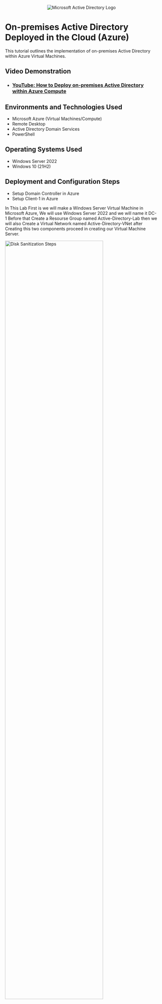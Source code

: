 <p align="center">
<img src="https://i.imgur.com/pU5A58S.png" alt="Microsoft Active Directory Logo"/>
</p>

<h1>On-premises Active Directory Deployed in the Cloud (Azure)</h1>
This tutorial outlines the implementation of on-premises Active Directory within Azure Virtual Machines.<br />


<h2>Video Demonstration</h2>

- ### [YouTube: How to Deploy on-premises Active Directory within Azure Compute](https://www.youtube.com)

<h2>Environments and Technologies Used</h2>

- Microsoft Azure (Virtual Machines/Compute)
- Remote Desktop
- Active Directory Domain Services
- PowerShell

<h2>Operating Systems Used </h2>

- Windows Server 2022
- Windows 10 (21H2)

<h2>Deployment and Configuration Steps</h2>

- Setup Domain Controller in Azure
- Setup Client-1 in Azure



<p>
In This Lab First is we will make a Windows Server Virtual Machine in Microsoft Azure, We will use Windows Server 2022 and we will name it DC-1
Before that Create a Resourse Group named Active-Directory-Lab then we will also Create a Virtual Network named Active-Directory-VNet after Creating this two components proceed in creating our Virtual Machine Server.
</p>
<p>
<img src="https://i.imgur.com/Wy1fiXf.png" height="80%" width="80%" alt="Disk Sanitization Steps"/>
</p>

<br />

<p>
After we created our Windows Server VM let proceed to creating our Client VM. To do that 1st Go to your Microsoft Azure portal, then Click Create VM, then Choose the Windows 10 VM, and named it Client-1
then enter username and password and attach it to the same region as the Windows Server and Virtual Network and then click create. 
</p>
<p>
<img src="https://i.imgur.com/LT7Ipwm.png" height="80%" width="80%" alt="Disk Sanitization Steps"/>
</p>

<br />

<p>
Let's change our DC-1 VM's Private IP Address from dynamic to static, and to do that go to dc-1 vm and under networking go to network settings, then click on the Network Interface/ IP Configuration,
and then, Click ipconfig1, after that you will see a radio botton in the right corner on dynamic and static. check the static and that's it.
</p>
<p>
<img src="https://i.imgur.com/ZwowkFX.png" height="80%" width="80%" alt="Disk Sanitization Steps"/>
</p>

<br />

<p>
After we configure DC-1 IP address from dynamic to static
we will proceed to our client vm and change the DNS settings to DC-1 Private IP address
because when we create a Windows VM the default Virtual Network or Vnet DNS is From Microsoft or Azures DNS Server
so basically what where going to do is to change that and point our Client-1 DNS server to our Domain Controller Private IP address.
and to do that go to Client-1 vm and under networking go to network settings, then click on the Network Interface/ IP Configuration,
and then, in the left side option bar choose DNS Settings, then click Custom, then paste the private ip address of your Domain Controller.
</p>
<p>
<img src="https://i.imgur.com/aHNcnen.png" height="80%" width="80%" alt="Disk Sanitization Steps"/>
</p>

<br />

<p>
after that our next task is
to log in to our Domain Controllers VM and disable the Windows Firewall to test the connectivity of the client and the domain controller so to do that go to your pc's remote desktop connection then log.in 
to the Domain Controller VM then run wf.msc or just search windows firewall in the search bar then click on the windows firewall properties then just turn it off.
</p>
<p>
<img src="https://i.imgur.com/CO1efuo.png" height="80%" width="80%" alt="Disk Sanitization Steps"/>
</p>

<br />

<p>
now we will attempt to ping DC-1's private IP address from our Client VM, to do that log.in to your clients VM then open powershell ping your domain controllers private IP address.
</p>
<p>
<img src="https://i.imgur.com/SaM4G29.png" height="80%" width="80%" alt="Disk Sanitization Steps"/>
</p>

<br />

<p>
after we created the Domain Controller or the DC-1 VM and the Clients VM and configure it so that they can communicate to each other we will now proceed in installing Active Directory so what is active directory? is a directory service developed by Microsoft for Windows domain networks. It is a centralized system that manages and organizes information about network resources such as users, computers, groups, and other devices. Active Directory enables administrators to securely manage access to resources and enforce security policies across a network.
<br />
Next Promote DC1 as an actual domain controller, this means like were gonna install active directory in it but were gonna configure it to become a domain controller we call it New Forest in our domain.
so here we are going to use markwheelsdomain.com.
</p>
<p>
<img src="https://i.imgur.com/Qf9nEam.png" height="80%" width="80%" alt="Disk Sanitization Steps"/>
<img src="https://i.imgur.com/shhK8gX.png" height="80%" width="80%" alt="Disk Sanitization Steps"/>
</p>

<br />

<p>
After Installing our Active Directory and Promoting DC1 as an actual domain controller next we will create a Domain admin user within the domain. so what we are going to do is 1st we will make Organizational Unit.<br />
1. hit start / windows administrative tools / AD users and Computers<br />
2. right click marksdomain.com / new / organizational unit / _EMPLOYEES<br />
3. create another one / _ADMINS<br />
4. click _ADMINS/ in the folders page right click and click new / click user / Firstname: Jane / Last name: Tarz / Userlog: janetarz_admin /next /password: / uncheck change pass at next logon/ never do this in real life but for this tutorial we will do it instead. check Password never expire/next/finish<br />
This account is not admin yet! so we will add this account to the build in domain admin security group so let do that.<br />
1. in admin right click jane account / go to properties/member of/click add/in the check names type domain admins/click check names /ok/apply/ok
now this account is now a domain admin
now lets logout and login again as marksdomain.com\janetarz_admin
</p>
<p>
<img src="https://i.imgur.com/yGem89q.png" height="80%" width="80%" alt="Disk Sanitization Steps"/>
</p>

<br />

<p>
After Making our admin user and make it an actual admin user account we will install RAS/NAT (Remote Access Server/Network Address Translation) The purpose of this is when we will make a windows 10 client it can communicate or allow it to connect with our Private Virtual Network but still be able to access the internet through the Domain Controller. so we will install it so 1st.<br />
1. open server manager dashboard/ click add roles and features/next/ Under Server Roles: check Remote Access/ next/ Under Role Services: check Routing/ add features/ next/ install<br />
2. After that in the Upper right click on Tools/ Routing and Remote Access/ right click DC (local)/Configure and Enable Routing and Remote Access/ next/ check NAT/ next/ check use this public interface to connect to the internet/ select the _INTERNET_/ next/ Finish / if you see the DC local color is green it is good.<br />
So we configured it Perfectly.
</p>
<p>
<img src="https://i.imgur.com/Pa5FtxY.png" height="80%" width="80%" alt="Disk Sanitization Steps"/>
<img src="https://i.imgur.com/D19jusl.png" height="80%" width="80%" alt="Disk Sanitization Steps"/>
</p>

<br />

<p>
After we install RAS/NAT (Remote Access Server/Network Address Translation) in our domain Controller, the next we are gonna do is to setup a DHCP server on our domain controller 
So to setup our DHCP BTW DHCP means (Dynamic Host Configuration Protocol), which is a network management protocol that automatically assigns IP addresses and other communication parameters to devices on a network. So 1st <br />
1. Server Manager Dashboard/ add roles and Features/ Under Server Roles: Select DHCP Server/ Add Features/ next/ Install <br />
2. Server Manager Dashboard/ Tools/ DHCP/ click the Dropdown menu under our domain/ right click on the IPV4/ hit New Scope/ Scope Name: 172.16.0.100-200/ next/ IP Address Range Start IP Add: 172.16.0.100/ End: 172.16.0.200/ Lenght: 24/ next/ under Router (Defual Gateway): IP Address: 172.16.0.1/ add/ next all/ finish <br />
3. right click the DHCP server "marksdomain.com"/ hit Autorize/ then right click markdomain.com one more time then hit refresh/
then you can see your IPV4 and IPV6 is Up/green.
</p>
<p>
<img src="https://i.imgur.com/TW4KsJQ.png" height="80%" width="80%" alt="Disk Sanitization Steps"/>
</p>

<br />

<p>
So we are done installing our DHCP next were gonna do is to use a Powershell Script to Setup Multiple Users in Active Directory. We Do this so that we will not create Multiple accounts manually.
But Before we do that let go back to our Domain Controller and we have to make a configuration that makes us browse the internet from our domain controller. we are just doing this for the purpose of this Lab. so dont do this in the actual workspace. <br />
So 1st is: <br />
1. open server manager/ Click Configure this local server/ disable Internet Explorer(IE) Enhanced Security Configuration turn it OFF for the admin and users. <br />
2. next is we are going to get the Powershell script and put it in the desktop/ click start and type powershell and run as admin/ in the pwrshll open file/ go to the powershell folder and open the Create Users/ in the powershell type: Set-ExecutionPolicy Unrestricted/ yes to all/ <br />
3. type ls / cd C:\users\(your Pc name)\desktop\AD_PS-master\1_CREATE_USERS.ps1 / click play/ run <br />
in this part all the users created. 
</p>
<p>
<img src="https://i.imgur.com/D8DSiSF.png" height="80%" width="80%" alt="Disk Sanitization Steps"/>
</p>

<br />

<p>
 After we Configure our Domain Controller and install the needed configurations, and creating admin and client users..
the next were gonna do is to install our windows 10 OS in a Virtual Machine in virtual box.
1. open VirtualBox and Create new VM Name: CLIENT1/ windows 10 64bit/ram: 4gb/ continue/ in upper tab click Advanced/ in the Shared Clipboard change it to Bidirectional and also the drag n drop/ system/ processor: 4gb/ under network: instead of NAT change it to internal Network the purpose of this is to get a DHCP address from our Domain Controller and we can do all fancy stuff we are just doing this to experience of what is like working into a corporate network <br />
2. double click the client/ choose the OS click add and find the windows 10 OS/ and start installing/ name it CLIENT1/ dont put password just hit next/ choose privacy settings NO all/ if the CLIENT1 have no internet go back to the Domain Controller and go to Server Manager/ then Tools then DHCP then under IPV4 right click Server Options then click on Router/ in IP Address type the DC's IP Address: 172.16.0.1 then add then aplly the right click the marksdomain.com then all task then restart/ go back to your CLIENT1 then hit CMD then IPCONFIG/ if no default gateway/ in the CMD type Ipconfig renew./ try ping www.facebook.com/ ping marksdomain.com/ type in CMD hostname <br />
3. let change our PC name/ right click the start menu/ system/ scroll down and hit rename this pc advanced/ change/ Computer name: CLIENT1/ Member of: click domain: marksdomain.com. <br />
</p>
<p>
<img src="https://i.imgur.com/CMRbiGZ.png" height="80%" width="80%" alt="Disk Sanitization Steps"/>
</p>

<br />

<p>
This is how you configure Account lockouts using Group Policy in Active Directory.
1.right click start menu and use run <br />
2.run gpmc.msc Group Policy Management Console <br />
3.under mydomain.com right click default domain policy and hit edit <br />
4.Expand the following Computer Config/Policies/Windows Settings/Security Settings/Account Policies/Account Lockout Policy. <br />
5. Account lockout duration-30munites/Account lockout threshold-5invalid logon/Allow admin Account lockout-enabled/reset acc lock couter after-10minutes <br />
6.in your client pc login as admin using pakboy <br />
7.open command prompt as administrator then type gpudate /force <br />
8.the check if the policy really been implemented in command prompt type gpresult /r <br />
9.try to failed login using oskar valvoten and after lockout go back to domain controller to unlock the account to do that <br />
10.find the user in the users and computer tools then search for the account then right click then under the Accounts tab check the unlock account <br />

</p>
<p>
 <img src="https://i.imgur.com/YpqrfjJ.png" height="80%" width="80%" alt="Disk Sanitization Steps"/>
<img src="https://i.imgur.com/O9pQiVW.png" height="80%" width="80%" alt="Disk Sanitization Steps"/>
</p>

<br />

<p>
This is how to open and Observe Logs in the Event Viewer
Event Viewer is a built-in tool in Microsoft Windows operating systems that allows users to view and manage logs related to system, security, and application events. It is a crucial component for troubleshooting and monitoring the health and performance of a Windows system. This is very useful when gathering information about the logs on that PC.
Common Uses: <br />
Diagnosing system crashes or application errors. <br />
Monitoring security events, such as failed login attempts. <br />
Tracking changes to system settings or configurations. <br />
Identifying hardware or driver issues. <br />
1.Press Windows + R, type eventvwr.msc, and press Enter. <br />
OR Alternatively, search for "Event Viewer" in the Start menu. <br />
2.You need to open event viewer as a administrator so that you can see the logs <br />
3.When done opening the event viewer click windows logs and on the drop down option click security <br />
</p>
<p>
<img src="https://i.imgur.com/CCBXmUy.png" height="80%" width="80%" alt="Disk Sanitization Steps"/>
</p>

<br />

